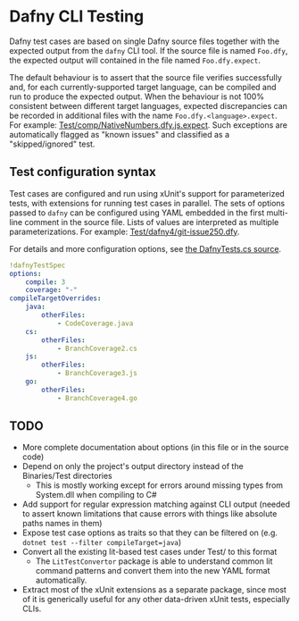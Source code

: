 # Dafny CLI Testing

Dafny test cases are based on single Dafny source files together with the expected output from the `dafny` CLI tool. If the source file is named `Foo.dfy`, the expected output will contained in the file named `Foo.dfy.expect`.

The default behaviour is to assert that the source file verifies successfully and, for each currently-supported target language, can be compiled and run to produce the expected output. When the behaviour is not 100% consistent between different target languages, expected discrepancies can be recorded in additional files with the name `Foo.dfy.<language>.expect`. For example: [Test/comp/NativeNumbers.dfy.js.expect](Test/comp/NativeNumbers.dfy.js.expect). Such exceptions are automatically flagged as "known issues" and classified as a "skipped/ignored" test.

## Test configuration syntax

Test cases are configured and run using xUnit's support for parameterized tests, with extensions for running test cases in parallel. The sets of options passed to `dafny` can be configured using YAML embedded in the first multi-line comment in the source file. Lists of values are interpreted as multiple parameterizations. For example: [Test/dafny4/git-issue250.dfy](Test/dafny4/git-issue250.dfy).

For details and more configuration options, see [the DafnyTests.cs source](Test/DafnyTests/DafnyTests.cs).


```yaml
!dafnyTestSpec
options:
    compile: 3
    coverage: "-"
compileTargetOverrides:
    java:
        otherFiles: 
            - CodeCoverage.java
    cs:
        otherFiles: 
            - BranchCoverage2.cs
    js:
        otherFiles: 
            - BranchCoverage3.js
    go:
        otherFiles: 
            - BranchCoverage4.go
```

## TODO

* More complete documentation about options (in this file or in the source code)
* Depend on only the project's output directory instead of the Binaries/Test directories
  * This is mostly working except for errors around missing types from System.dll when compiling to C#
* Add support for regular expression matching against CLI output (needed to assert known limitations that cause errors with things like absolute paths names in them)
* Expose test case options as traits so that they can be filtered on (e.g. `dotnet test --filter compileTarget=java`)
* Convert all the existing lit-based test cases under Test/ to this format
  * The `LitTestConvertor` package is able to understand common lit command patterns and convert them into the new YAML format automatically.
* Extract most of the xUnit extensions as a separate package, since most of it is generically useful for any other data-driven xUnit tests, especially CLIs.
